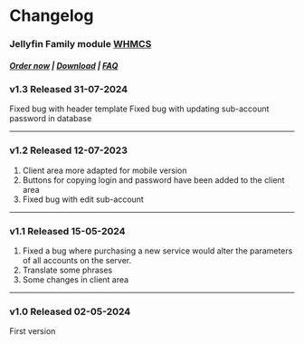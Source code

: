 # Changelog

### Jellyfin Family module **[WHMCS](https://puqcloud.com/link.php?id=77)** 

#####  [Order now](https://puqcloud.com/whmcs-module-jellyfin-family.php) | [Download](https://download.puqcloud.com/WHMCS/servers/PUQ_WHMCS-Jellyfin-Family/) | [FAQ](https://faq.puqcloud.com/)

### v1.3 Released 31-07-2024
Fixed bug with header template
Fixed bug with updating sub-account password in database

- - - - -

### v1.2 Released 12-07-2023

1. Client area more adapted for mobile version
2. Buttons for copying login and password have been added to the client area
3. Fixed bug with edit sub-account

- - - - -

### v1.1 Released 15-05-2024

1. Fixed a bug where purchasing a new service would alter the parameters of all accounts on the server.
2. Translate some phrases
3. Some changes in client area

- - - - -

### v1.0 Released 02-05-2024

First version

